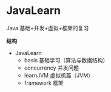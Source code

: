 # JavaLearn
Java 基础+并发+虚拟+框架的复习

**结构**

- JavaLearn
    - basis 基础学习（算法与数据结构）
    - concurrency 并发问题
    - learnJVM 虚拟机篇（JVM）
    - framework 框架